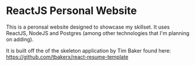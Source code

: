 # ReactJS Personal Website

This is a peronsal website designed to showcase my skillset.  It uses ReactJS, NodeJS and Postgres (among other technologies that I'm planning on adding).

It is built off the of the skeleton application by Tim Baker found here: https://github.com/tbakerx/react-resume-template
